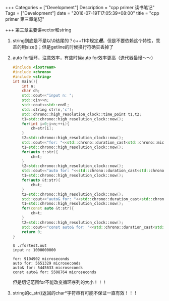+++
Categories = ["Development"]
Description = "cpp primer 读书笔记"
Tags = ["Development"]
date = "2016-07-19T17:05:39+08:00"
title = "cpp primer 第三章笔记"

+++
第三章主要讲vector和string

1. string到底是不是以\0结尾的？c++11中规定***是***。但是不要依赖这个特性，乖乖的用size()；但是getline的时候换行符确实丢掉了
2. auto for循环，注意效率，有些时候auto for效率更高（迭代器最慢～～）

    ```cpp
    #include <iostream>
    #include <chrono>
    #include <string>
    int main(){
        int n;
        char ch;
        std::cout<<"input n: ";
        std::cin>>n;
        std::cout<<std::endl;
        std::string str(n,'c');
        std::chrono::high_resolution_clock::time_point t1,t2;
        t1=std::chrono::high_resolution_clock::now();
        for(int i=0;i<n;++i){
            ch=str[i];
        }
        t2=std::chrono::high_resolution_clock::now();
        std::cout<<"for: "<<std::chrono::duration_cast<std::chrono::microseconds>(t2-t1).count()<<" microseconds"<<std::endl;
        t1=std::chrono::high_resolution_clock::now();
        for(auto t:str){
            ch=t;
        }
        t2=std::chrono::high_resolution_clock::now();
        std::cout<<"auto for: "<<std::chrono::duration_cast<std::chrono::microseconds>(t2-t1).count()<<" microseconds"<<std::endl;
        t1=std::chrono::high_resolution_clock::now();
        for(auto &t:str){
            ch=t;
        }
        t2=std::chrono::high_resolution_clock::now();
        std::cout<<"auto& for: "<<std::chrono::duration_cast<std::chrono::microseconds>(t2-t1).count()<<" microseconds"<<std::endl;
        t1=std::chrono::high_resolution_clock::now();
        for(const auto &t:str){
            ch=t;
        }
        t2=std::chrono::high_resolution_clock::now();
        std::cout<<"const auto& for: "<<std::chrono::duration_cast<std::chrono::microseconds>(t2-t1).count()<<" microseconds"<<std::endl;
        return 0;
    }
    ```
    ```shell
    $ ./fortest.out
    input n: 1000000000

    for: 9104902 microseconds
    auto for: 5651329 microseconds
    auto& for: 5445633 microseconds
    const auto& for: 5508764 microseconds
    ```
    但是切记范围for不能改变循环序列的大小！！！

1. string的c_str()返回的char*字符串有可能不保证一直有效！！！
